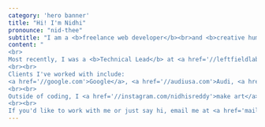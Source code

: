 ```yaml
---
category: 'hero banner'
title: "Hi! I'm Nidhi"
pronounce: "nid-thee"
subtitle: "I am a <b>freelance web developer</b><br>and <b>creative human</b>."
content: "
<br>
Most recently, I was a <b>Technical Lead</b> at <a href='//leftfieldlabs.com'>Left Field Labs</a>, where I led a small team dedicated to a variety of Google's developer-focused websites and applications.
<br><br>
Clients I've worked with include:
<a href='//google.com'>Google</a>, <a href='//audiusa.com'>Audi, <a href='//firebase.com'>Firebase</a>, <a href='//tensorflow.org'>TensorFlow</a>, <a href='//fastlane.tools'>Fastlane</a>, and more.
<br><br>
Outside of coding, I <a href='//instagram.com/nidhisreddy'>make art</a>, write, yell about politics, play board games, and have most recently gotten obsessed with cats (not the musical).
<br><br>
If you'd like to work with me or just say hi, email me at <a href='mailto:me@nidhi-reddy.com'>me@nidhi-reddy.com</a>."
---
```

